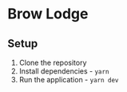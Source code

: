 # Brow Lodge  
## Setup  
1. Clone the repository  
2. Install dependencies - `yarn`  
3. Run the application - `yarn dev`  